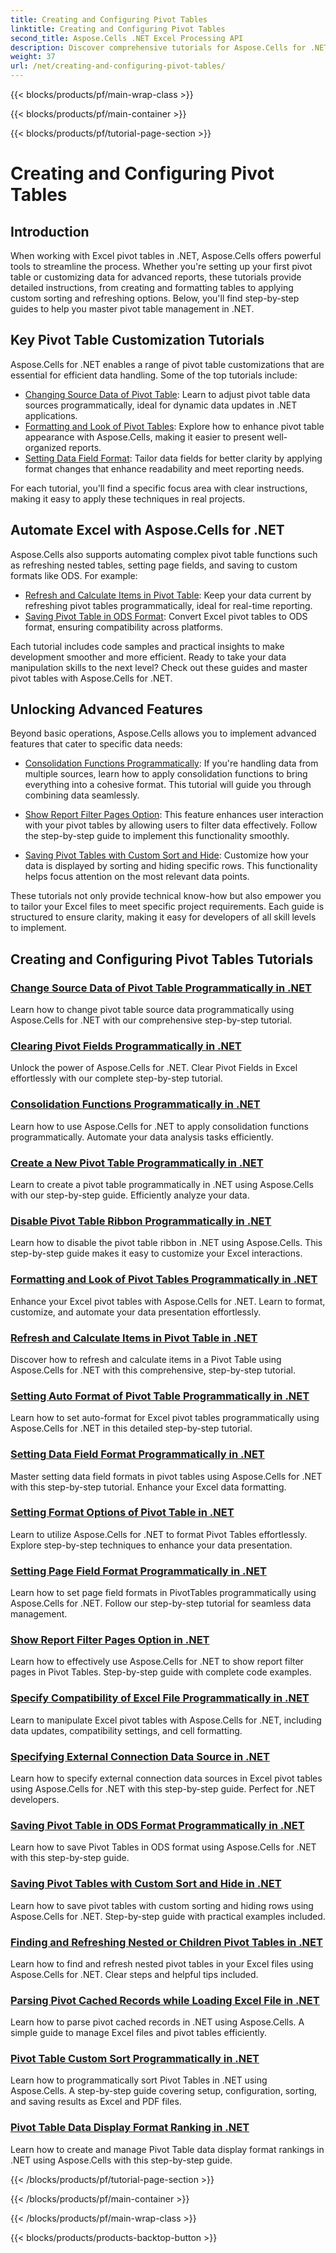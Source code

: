 ```yaml
---
title: Creating and Configuring Pivot Tables
linktitle: Creating and Configuring Pivot Tables
second_title: Aspose.Cells .NET Excel Processing API
description: Discover comprehensive tutorials for Aspose.Cells for .NET. Master pivot tables in Excel programmatically with detailed step-by-step guides for every functionality.
weight: 37
url: /net/creating-and-configuring-pivot-tables/
---
```


{{< blocks/products/pf/main-wrap-class >}}

{{< blocks/products/pf/main-container >}}

{{< blocks/products/pf/tutorial-page-section >}}

# Creating and Configuring Pivot Tables

## Introduction

When working with Excel pivot tables in .NET, Aspose.Cells offers powerful tools to streamline the process. Whether you're setting up your first pivot table or customizing data for advanced reports, these tutorials provide detailed instructions, from creating and formatting tables to applying custom sorting and refreshing options. Below, you'll find step-by-step guides to help you master pivot table management in .NET.

## Key Pivot Table Customization Tutorials

Aspose.Cells for .NET enables a range of pivot table customizations that are essential for efficient data handling. Some of the top tutorials include:

- [Changing Source Data of Pivot Table](./changing-source-data/): Learn to adjust pivot table data sources programmatically, ideal for dynamic data updates in .NET applications.
- [Formatting and Look of Pivot Tables](./formatting-and-look/): Explore how to enhance pivot table appearance with Aspose.Cells, making it easier to present well-organized reports.
- [Setting Data Field Format](./setting-data-field-format/): Tailor data fields for better clarity by applying format changes that enhance readability and meet reporting needs.

For each tutorial, you'll find a specific focus area with clear instructions, making it easy to apply these techniques in real projects. 

## Automate Excel with Aspose.Cells for .NET

Aspose.Cells also supports automating complex pivot table functions such as refreshing nested tables, setting page fields, and saving to custom formats like ODS. For example:

- [Refresh and Calculate Items in Pivot Table](./refreshing-and-calculating-items/): Keep your data current by refreshing pivot tables programmatically, ideal for real-time reporting.
- [Saving Pivot Table in ODS Format](./saving-in-ods-format/): Convert Excel pivot tables to ODS format, ensuring compatibility across platforms.

Each tutorial includes code samples and practical insights to make development smoother and more efficient. Ready to take your data manipulation skills to the next level? Check out these guides and master pivot tables with Aspose.Cells for .NET. 

## Unlocking Advanced Features

Beyond basic operations, Aspose.Cells allows you to implement advanced features that cater to specific data needs:

- [Consolidation Functions Programmatically](./consolidation-functions/): If you're handling data from multiple sources, learn how to apply consolidation functions to bring everything into a cohesive format. This tutorial will guide you through combining data seamlessly.

- [Show Report Filter Pages Option](./show-report-filter-pages-option/): This feature enhances user interaction with your pivot tables by allowing users to filter data effectively. Follow the step-by-step guide to implement this functionality smoothly.

- [Saving Pivot Tables with Custom Sort and Hide](./saving-with-custom-sort-and-hide/): Customize how your data is displayed by sorting and hiding specific rows. This functionality helps focus attention on the most relevant data points.

These tutorials not only provide technical know-how but also empower you to tailor your Excel files to meet specific project requirements. Each guide is structured to ensure clarity, making it easy for developers of all skill levels to implement.

## Creating and Configuring Pivot Tables Tutorials
### [Change Source Data of Pivot Table Programmatically in .NET](./changing-source-data/)
Learn how to change pivot table source data programmatically using Aspose.Cells for .NET with our comprehensive step-by-step tutorial.
### [Clearing Pivot Fields Programmatically in .NET](./clearing-pivot-fields/)
Unlock the power of Aspose.Cells for .NET. Clear Pivot Fields in Excel effortlessly with our complete step-by-step tutorial.
### [Consolidation Functions Programmatically in .NET](./consolidation-functions/)
Learn how to use Aspose.Cells for .NET to apply consolidation functions programmatically. Automate your data analysis tasks efficiently.
### [Create a New Pivot Table Programmatically in .NET](./creating-new-pivot-table/)
Learn to create a pivot table programmatically in .NET using Aspose.Cells with our step-by-step guide. Efficiently analyze your data.
### [Disable Pivot Table Ribbon Programmatically in .NET](./disabling-pivot-table-ribbon/)
Learn how to disable the pivot table ribbon in .NET using Aspose.Cells. This step-by-step guide makes it easy to customize your Excel interactions.
### [Formatting and Look of Pivot Tables Programmatically in .NET](./formatting-and-look/)
Enhance your Excel pivot tables with Aspose.Cells for .NET. Learn to format, customize, and automate your data presentation effortlessly.
### [Refresh and Calculate Items in Pivot Table  in .NET](./refreshing-and-calculating-items/)
Discover how to refresh and calculate items in a Pivot Table using Aspose.Cells for .NET with this comprehensive, step-by-step tutorial.
### [Setting Auto Format of Pivot Table Programmatically in .NET](./setting-auto-format/)
Learn how to set auto-format for Excel pivot tables programmatically using Aspose.Cells for .NET in this detailed step-by-step tutorial.
### [Setting Data Field Format Programmatically in .NET](./setting-data-field-format/)
Master setting data field formats in pivot tables using Aspose.Cells for .NET with this step-by-step tutorial. Enhance your Excel data formatting.
### [Setting Format Options of Pivot Table in .NET](./setting-format-options/)
Learn to utilize Aspose.Cells for .NET to format Pivot Tables effortlessly. Explore step-by-step techniques to enhance your data presentation.
### [Setting Page Field Format Programmatically in .NET](./setting-page-field-format/)
Learn how to set page field formats in PivotTables programmatically using Aspose.Cells for .NET. Follow our step-by-step tutorial for seamless data management.
### [Show Report Filter Pages Option in .NET](./show-report-filter-pages-option/)
Learn how to effectively use Aspose.Cells for .NET to show report filter pages in Pivot Tables. Step-by-step guide with complete code examples.
### [Specify Compatibility of Excel File Programmatically in .NET](./specifying-compatibility/)
Learn to manipulate Excel pivot tables with Aspose.Cells for .NET, including data updates, compatibility settings, and cell formatting.
### [Specifying External Connection Data Source in .NET](./specifying-external-connection-data-source/)
Learn how to specify external connection data sources in Excel pivot tables using Aspose.Cells for .NET with this step-by-step guide. Perfect for .NET developers.
### [Saving Pivot Table in ODS Format Programmatically in .NET](./saving-in-ods-format/)
Learn how to save Pivot Tables in ODS format using Aspose.Cells for .NET with this step-by-step guide.
### [Saving Pivot Tables with Custom Sort and Hide in .NET](./saving-with-custom-sort-and-hide/)
Learn how to save pivot tables with custom sorting and hiding rows using Aspose.Cells for .NET. Step-by-step guide with practical examples included.
### [Finding and Refreshing Nested or Children Pivot Tables in .NET](./finding-and-refreshing-nested-or-children-pivot-tables/)
Learn how to find and refresh nested pivot tables in your Excel files using Aspose.Cells for .NET. Clear steps and helpful tips included.
### [Parsing Pivot Cached Records while Loading Excel File in .NET](./parsing-pivot-cached-records/)
Learn how to parse pivot cached records in .NET using Aspose.Cells. A simple guide to manage Excel files and pivot tables efficiently.
### [Pivot Table Custom Sort Programmatically in .NET](./pivot-table-custom-sort/)
Learn how to programmatically sort Pivot Tables in .NET using Aspose.Cells. A step-by-step guide covering setup, configuration, sorting, and saving results as Excel and PDF files.
### [Pivot Table Data Display Format Ranking in .NET](./pivot-table-data-display-format-ranking/)
Learn how to create and manage Pivot Table data display format rankings in .NET using Aspose.Cells with this step-by-step guide.

{{< /blocks/products/pf/tutorial-page-section >}}

{{< /blocks/products/pf/main-container >}}

{{< /blocks/products/pf/main-wrap-class >}}

{{< blocks/products/products-backtop-button >}}
